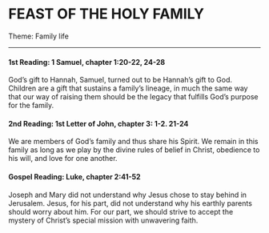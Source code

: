 # FEAST OF THE HOLY FAMILY
Theme: Family life

---

#### 1st Reading: 1 Samuel, chapter 1:20-22, 24-28

God’s gift to Hannah, Samuel, turned out to be Hannah’s gift to God. Children are a gift that sustains a family’s lineage, in much the same way that our way of raising them should be the legacy that fulfills God’s purpose for the family.  
 
#### 2nd Reading: 1st Letter of John, chapter 3: 1-2. 21-24

We are members of God’s family and thus share his Spirit. We remain in this family as long as we play by the divine rules of belief in Christ, obedience to his will, and love for one another.
 
#### Gospel Reading: Luke, chapter 2:41-52

Joseph and Mary did not understand why Jesus chose to stay behind in Jerusalem. Jesus, for his part, did not understand why his earthly parents should worry about him. For our part, we should strive to accept the mystery of Christ’s special mission with unwavering faith.